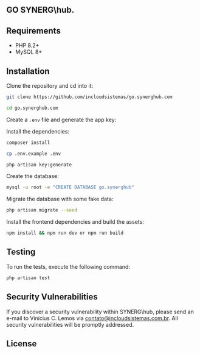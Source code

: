 <!-- <p align="center"><a href="https://incloudsistemas.com.br" target="_blank"><img src="https://github.com/incloudsistemas/dig.incloudcodile14/blob/main/public/images/filament/i2c-loader.png" alt="The i2C | Marketing Automation, CMS, E-commerce, CRM and Finance logo."></a></p> -->

## GO SYNERG\\hub.

<!-- InCloudCodile14 - i2C is a powerful solution encompassing Marketing Automation, CMS, E-commerce, CRM, and Finance modules. Built atop the <a href="https://laravel.com/" target="_blank">Laravel framework</a> and <a href="https://tallstack.dev/" target="_blank">TALL Stack</a> using <a href="https://filamentphp.com/" target="_blank">Filament V.3</a>. It offers a comprehensive solution for businesses looking to optimize their processes and achieve their business goals more efficiently. -->

## Requirements

- PHP 8.2+
- MySQL 8+

## Installation

Clone the repository and cd into it:

```bash
git clone https://github.com/incloudsistemas/go.synerghub.com

cd go.synerghub.com
```

Create a `.env` file and generate the app key:

Install the dependencies:

```bash
composer install
```

```bash
cp .env.example .env

php artisan key:generate
```

Create the database:

```bash
mysql -u root -e "CREATE DATABASE go.synerghub"
```

Migrate the database with some fake data:

```bash
php artisan migrate --seed
```

Install the frontend dependencies and build the assets:

```bash
npm install && npm run dev or npm run build
```

## Testing

To run the tests, execute the following command:

```bash
php artisan test
```

## Security Vulnerabilities

If you discover a security vulnerability within SYNERG\\hub, please send an e-mail to Vinícius C. Lemos via [contato@incloudsistemas.com.br](mailto:contato@incloudsistemas.com.br). All security vulnerabilities will be promptly addressed.

## License

<!-- The InCloudCodile14 is open-sourced software. -->

